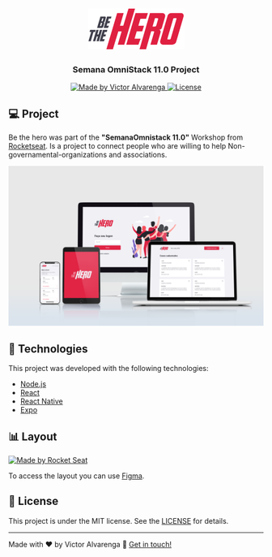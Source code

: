 <h1 align="center">
    <img alt="Be The Hero Logo" src="./mobile/src/assets/logo@2x.png"/>
</h1>

<h3 align="center">
  Semana OmniStack 11.0 Project
</h3>

<p align="center">

  <a href="https://victoralvarenga.com">
    <img alt="Made by Victor Alvarenga" src="https://img.shields.io/badge/made%20by-Victor Alvarenga-%23134F84">
  </a>

  <a href="LICENSE" >
    <img alt="License" src="https://img.shields.io/badge/license-MIT-%23134F84">
  </a>

</p>

## :computer: Project

Be the hero was part of the **"SemanaOmnistack 11.0"** Workshop from [Rocketseat](https://github.com/Rocketseat). Is a project to connect people who are willing to help Non-governamental-organizations and associations.

<img alt="Be The Hero Ecosystem" src="./frontend/public/sampleImages/Full.png"/>

## :rocket: Technologies

This project was developed with the following technologies:

- [Node.js](https://nodejs.org/en/) 
- [React](https://reactjs.org)
- [React Native](https://facebook.github.io/react-native/)
- [Expo](https://expo.io/)

## :bar_chart: Layout

  <a href="https://github.com/Rocketseat">
    <img alt="Made by Rocket Seat" src="https://img.shields.io/badge/made%20by-Rocketseat-%23134F84">
  </a>

  To access the layout you can use [Figma](https://www.figma.com/file/2C2yvw7jsCOGmaNUDftX9n/Be-The-Hero---OmniStack-11?node-id=0%3A1).

## :memo: License

This project is under the MIT license. See the [LICENSE](LICENSE.md) for details.

---

Made with ♥ by Victor Alvarenga :wave: [Get in touch!](https://www.linkedin.com/in/victoralvarenga/)